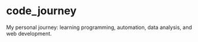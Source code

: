 # code_journey
My personal journey: learning programming, automation, data analysis, and web development.
